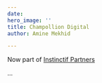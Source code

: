 ```yaml
---
date: 
hero_image: ''
title: Champollion Digital
author: Amine Mekhid

---
```

Now part of [Instinctif Partners](https://instinctif.com/uk/)

...